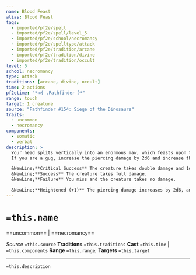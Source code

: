 ```yaml
---
name: Blood Feast
alias: Blood Feast
tags:
  - imported/pf2e/spell
  - imported/pf2e/spell/level_5
  - imported/pf2e/school/necromancy
  - imported/pf2e/spelltype/attack
  - imported/pf2e/tradition/arcane
  - imported/pf2e/tradition/divine
  - imported/pf2e/tradition/occult
level: 5
school: necromancy
type: attack
traditions: [arcane, divine, occult]
time: 2 actions
pf2etime: "*⬺{ .Pathfinder }*"
range: touch
target: 1 creature
source: "Pathfinder #154: Siege of the Dinosaurs"
traits:
  - uncommon
  - necromancy
components:
  - somatic
  - verbal
description: >
  Your head splits vertically into an enormous maw, which feasts upon the target's blood, dealing 12d6 piercing damage, depending on your spell attack roll. After the spell, your head sews back together as if it had never split apart. You gain temporary Hit Points for 1 minute equal to half the piercing damage the target takes.
  If you are a gug, increase the piercing damage by 2d6 and increase the [[Persistent Bleed Damage]] you deal on a critical hit by 1d8. This spell doesn't alter a gug's appearance.

  &NewLine;**Critical Success** The creature takes double damage and 1d8 persistent Bleed damage.
  &NewLine;**Success** The creature takes full damage.
  &NewLine;**Failure** You miss and the creature takes no damage.

  &NewLine;**Heightened (+1)** The piercing damage increases by 2d6, and the [[Persistent Bleed Damage]] on a critical increases by 1.
---
```

# `=this.name`
==uncommon== | ==necromancy==

*Source* `=this.source`
**Traditions** `=this.traditions`
**Cast** `=this.time` | `=this.components`
**Range** `=this.range`; **Targets** `=this.target`

***
`=this.description`